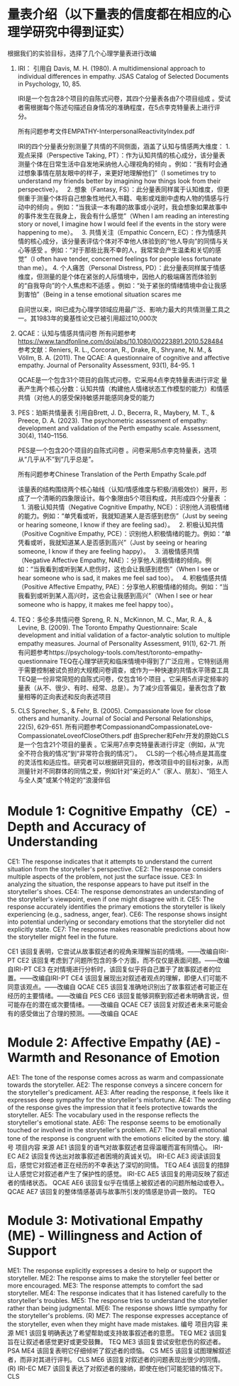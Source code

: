 # 量表介绍（以下量表的信度都在相应的心理学研究中得到证实）
根据我们的实验目标，选择了几个心理学量表进行改编
1. IRI：
    引用自 Davis, M. H. (1980). A multidimensional approach to individual differences in empathy. JSAS Catalog of Selected Documents in Psychology, 10, 85. 

    IRI是一个包含28个项目的自陈式问卷，其四个分量表各由7个项目组成 。受试者需根据每个陈述句描述自身情况的准确程度，在5点李克特量表上进行评分。
    
    所有问题参考文件EMPATHY-InterpersonalReactivityIndex.pdf
    
    IRI的四个分量表分别测量了共情的不同侧面，涵盖了认知与情感两大维度：
        1. 观点采择（Perspective Taking, PT）：作为认知共情的核心成分，该分量表测量个体在日常生活中自发地采纳他人心理视角的倾向 。例如：“我有时会通过想象事情在朋友眼中的样子，来更好地理解他们”（I sometimes try to understand my friends better by imagining how things look from their perspective）。   
        2. 想象（Fantasy, FS）：此分量表同样属于认知维度，但更侧重于测量个体将自己想象性地代入书籍、电影或戏剧中虚构人物的情感与行动中的倾向 。例如：“当我读一本有趣的故事或小说时，我会想象如果故事中的事件发生在我身上，我会有什么感觉”（When I am reading an interesting story or novel, I imagine how I would feel if the events in the story were happening to me）。   
        3. 共情关注（Empathic Concern, EC）：作为情感共情的核心成分，该分量表评估个体对不幸他人体验到的“他人导向”的同情与关心等感受 。例如：“对于那些比我不幸的人，我常常会产生温柔和关切的感觉”（I often have tender, concerned feelings for people less fortunate than me）。 
        4. 个人痛苦（Personal Distress, PD）：此分量表同样属于情感维度，但测量的是个体在紧张的人际情境中，因他人的极端痛苦而体验到的“自我导向”的个人焦虑和不适感 。例如：“处于紧张的情绪情境中会让我感到害怕”（Being in a tense emotional situation scares me

    自问世以来，IRI已成为心理学领域应用最广泛、影响力最大的共情测量工具之一。其1983年的奠基性论文已被引用超过10,000次

2. QCAE：认知与情感共情问卷
    所有问题参考 https://www.tandfonline.com/doi/abs/10.1080/00223891.2010.528484
    参考文献：Reniers, R. L., Corcoran, R., Drake, R., Shryane, N. M., & Völlm, B. A. (2011). The QCAE: A questionnaire of cognitive and affective empathy. Journal of Personality Assessment, 93(1), 84-95.  1    

    QCAE是一个包含31个项目的自陈式问卷。它采用4点李克特量表进行评定
    量表产生两个核心分数：认知共情（构建他人情绪状态工作模型的能力）和情感共情（对他人的感受保持敏感并能感同身受的能力

3. PES：珀斯共情量表
    引用自Brett, J. D., Becerra, R., Maybery, M. T., & Preece, D. A. (2023). The psychometric assessment of empathy: development and validation of the Perth empathy scale. Assessment, 30(4), 1140–1156.

    PES是一个包含20个项目的自陈式问卷 。问卷采用5点李克特量表，选项从“几乎从不”到“几乎总是”。  
    
    所有问题参考Chinese Translation of the Perth Empathy Scale.pdf

    该量表的结构围绕两个核心轴线（认知/情感维度与积极/消极效价）展开，形成了一个清晰的四象限设计。每个象限由5个项目构成，共形成四个分量表 ：   
        1. 消极认知共情（Negative Cognitive Empathy, NCE）：识别他人消极情绪的能力。例如：“单凭看或听，我就知道某人是否感到悲伤”（Just by seeing or hearing someone, I know if they are feeling sad）。   
        2. 积极认知共情（Positive Cognitive Empathy, PCE）：识别他人积极情绪的能力。例如：“单凭看或听，我就知道某人是否感到高兴”（Just by seeing or hearing someone, I know if they are feeling happy）。   
        3. 消极情感共情（Negative Affective Empathy, NAE）：分享他人消极情绪的倾向。例如：“当我看到或听到某人悲伤时，这也会让我感到悲伤”（When I see or hear someone who is sad, it makes me feel sad too）。   
        4. 积极情感共情（Positive Affective Empathy, PAE）：分享他人积极情绪的倾向。例如：“当我看到或听到某人高兴时，这也会让我感到高兴”（When I see or hear someone who is happy, it makes me feel happy too）。 

4. TEQ：多伦多共情问卷
    Spreng, R. N., McKinnon, M. C., Mar, R. A., & Levine, B. (2009). The Toronto Empathy Questionnaire: Scale development and initial validation of a factor-analytic solution to multiple empathy measures. Journal of Personality Assessment, 91(1), 62-71.
    所有问题参考https://psychology-tools.com/test/toronto-empathy-questionnaire
    TEQ在心理学研究和临床情境中得到了广泛应用 。它特别适用于需要控制被试负担的大规模问卷调查，或作为一种快速的共情水平筛查工具
    TEQ是一份非常简短的自陈式问卷，仅包含16个项目 。它采用5点评定频率的量表（从不、很少、有时、经常、总是）。为了减少应答偏见，量表包含了数量相等的正向表述和反向表述项目 


5. CLS
    Sprecher, S., & Fehr, B. (2005). Compassionate love for close others and humanity. Journal of Social and Personal Relationships, 22(5), 629-651.
    所有问题参考CompassionandCompassionateLove-CompassionateLoveofCloseOthers.pdf
    由Sprecher和Fehr开发的原始CLS是一个包含21个项目的量表 。它采用7点李克特量表进行评定（例如，从“完全不符合我的情况”到“非常符合我的情况”）。   
    CLS的一个核心特点是其高度的灵活性和适应性。研究者可以根据研究目的，修改项目中的目标对象，从而测量针对不同群体的同情之爱，例如针对“亲近的人”（家人、朋友）、“陌生人与全人类”或某个特定的“浪漫伴侣



# **Module 1: Cognitive Empathy（CE）- Depth and Accuracy of Understanding**
CE1: The response indicates that it attempts to understand the current situation from the storyteller's perspective.
CE2: The response considers multiple aspects of the problem, not just the surface issue.
CE3: In analyzing the situation, the response appears to have put itself in the storyteller's shoes.
CE4: The response demonstrates an understanding of the storyteller's viewpoint, even if one might disagree with it.
CE5: The response accurately identifies the primary emotions the storyteller is likely experiencing (e.g., sadness, anger, fear).
CE6: The response shows insight into potential underlying or secondary emotions that the storyteller did not explicitly state.
CE7: The response makes reasonable predictions about how the storyteller might feel in the future.

CE1	该回复表明，它尝试从故事叙述者的视角来理解当前的情境。——改编自IRI-PT
CE2	该回复考虑到了问题所包含的多个方面，而不仅仅是表面问题。——改编自IRI-PT
CE3	在对情境进行分析时，该回复似乎将自己置于了故事叙述者的位置。——改编自IRI-PT
CE4	该回复展现出对叙述者观点的理解，即便人们可能不同意该观点。——改编自	QCAE
CE5	该回复准确地识别出了故事叙述者可能正在经历的主要情绪。——改编自	PES
CE6	该回复能够洞察到叙述者未明确言说，但可能存在的潜在或次要情绪。——改编自	QCAE
CE7	该回复对叙述者未来可能会有的感受做出了合理的预测。——改编自	QCAE

# **Module 2: Affective Empathy (AE) - Warmth and Resonance of Emotion**
AE1: The tone of the response comes across as warm and compassionate towards the storyteller.
AE2: The response conveys a sincere concern for the storyteller's predicament.
AE3: After reading the response, it feels like it expresses deep sympathy for the storyteller's misfortune.
AE4: The wording of the response gives the impression that it feels protective towards the storyteller.
AE5: The vocabulary used in the response reflects the storyteller's emotional state.
AE6: The response seems to be emotionally touched or involved in the storyteller's problem.
AE7: The overall emotional tone of the response is congruent with the emotions elicited by the story.
编号	项目内容	来源
AE1	该回复的语气对故事叙述者显得温暖而富有同情心。	IRI-EC
AE2	该回复传达出对故事叙述者困境的真诚关切。	IRI-EC
AE3	阅读该回复后，感觉它对叙述者正在经历的不幸表达了深切的同情。	TEQ
AE4	该回复的措辞让人感觉它对叙述者产生了保护性的感觉。	IRI-EC
AE5	该回复的用词反映了叙述者的情绪状态。	QCAE
AE6	该回复似乎在情感上被叙述者的问题所触动或卷入。	QCAE
AE7	该回复的整体情感基调与故事所引发的情感是协调一致的。	TEQ


# **Module 3: Motivational Empathy (ME) - Willingness and Action of Support**
ME1: The response explicitly expresses a desire to help or support the storyteller.
ME2: The response aims to make the storyteller feel better or more encouraged.
ME3: The response attempts to comfort the sad storyteller.
ME4: The response indicates that it has listened carefully to the storyteller's troubles.
ME5: The response tries to understand the storyteller rather than being judgmental.
ME6: The response shows little sympathy for the storyteller's problems. (R)
ME7: The response expresses acceptance of the storyteller, even when they might have made mistakes.
编号	项目内容	来源
ME1	该回复明确表达了希望帮助或支持故事叙述者的意愿。	TEQ
ME2	该回复旨在让叙述者感觉更好或更受鼓舞。	TEQ
ME3	该回复尝试安慰悲伤的叙述者。	PSA
ME4	该回复表明它仔细倾听了叙述者的烦恼。	CS
ME5	该回复试图理解叙述者，而非对其进行评判。	CLS
ME6	该回复对叙述者的问题表现出很少的同情。(R)	IRI-EC
ME7	该回复表达了对叙述者的接纳，即使在他们可能犯错的情况下。	CLS